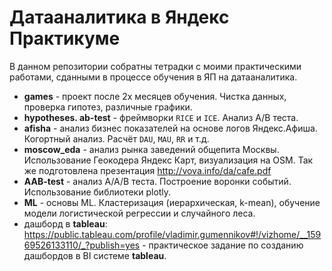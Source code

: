 # Датааналитика в Яндекс Практикуме

В данном репозитории собратны тетрадки с моими практическими работами, сданными в процессе обучения в ЯП на датааналитика.
* __games__ - проект после 2х месяцев обучения. Чистка данных, проверка гипотез, различные графики.
* __hypotheses. ab-test__ - фреймворки `RICE` и `ICE`. Анализ A/B теста.
* __afisha__ - анализ бизнес показателей на основе логов Яндекс.Афиша. Когортный анализ. Расчёт `DAU`, `MAU`, `RR` и т.д.
* __moscow_eda__ - анализ рынка заведений общепита Москвы. Использование Геокодера Яндекс Карт, визуализация на OSM. Так же подготовлена презентация http://vova.info/da/cafe.pdf
* __AAB-test__ - анализ A/A/B теста. Построение воронки событий. Использование библиотеки plotly.
* __ML__ - основы ML. Кластеризация (иерархическая, k-mean), обучение модели логистической регрессии и случайного леса.
* дашборд в __tableau__: https://public.tableau.com/profile/vladimir.gumennikov#!/vizhome/__15969526133110/_?publish=yes - практическое задание по созданию дашбордов в BI системе __tableau__.
